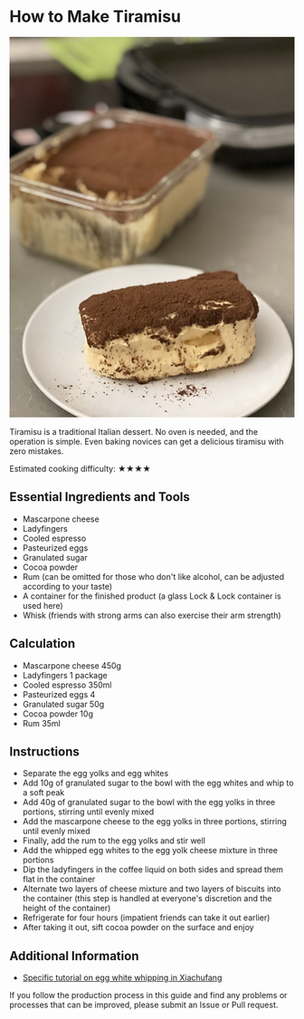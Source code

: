 # How to Make Tiramisu

![Homemade Tiramisu](提拉米苏成品.jpg)

Tiramisu is a traditional Italian dessert. No oven is needed, and the operation is simple. Even baking novices can get a delicious tiramisu with zero mistakes.

Estimated cooking difficulty: ★★★★

## Essential Ingredients and Tools

- Mascarpone cheese
- Ladyfingers
- Cooled espresso
- Pasteurized eggs
- Granulated sugar
- Cocoa powder
- Rum (can be omitted for those who don't like alcohol, can be adjusted according to your taste)
- A container for the finished product (a glass Lock & Lock container is used here)
- Whisk (friends with strong arms can also exercise their arm strength)

## Calculation

- Mascarpone cheese 450g
- Ladyfingers 1 package
- Cooled espresso 350ml
- Pasteurized eggs 4
- Granulated sugar 50g
- Cocoa powder 10g
- Rum 35ml

## Instructions

- Separate the egg yolks and egg whites
- Add 10g of granulated sugar to the bowl with the egg whites and whip to a soft peak
- Add 40g of granulated sugar to the bowl with the egg yolks in three portions, stirring until evenly mixed
- Add the mascarpone cheese to the egg yolks in three portions, stirring until evenly mixed
- Finally, add the rum to the egg yolks and stir well
- Add the whipped egg whites to the egg yolk cheese mixture in three portions
- Dip the ladyfingers in the coffee liquid on both sides and spread them flat in the container
- Alternate two layers of cheese mixture and two layers of biscuits into the container (this step is handled at everyone's discretion and the height of the container)
- Refrigerate for four hours (impatient friends can take it out earlier)
- After taking it out, sift cocoa powder on the surface and enjoy

## Additional Information

- [Specific tutorial on egg white whipping in Xiachufang](https://www.xiachufang.com/recipe/101779500/)

If you follow the production process in this guide and find any problems or processes that can be improved, please submit an Issue or Pull request.
